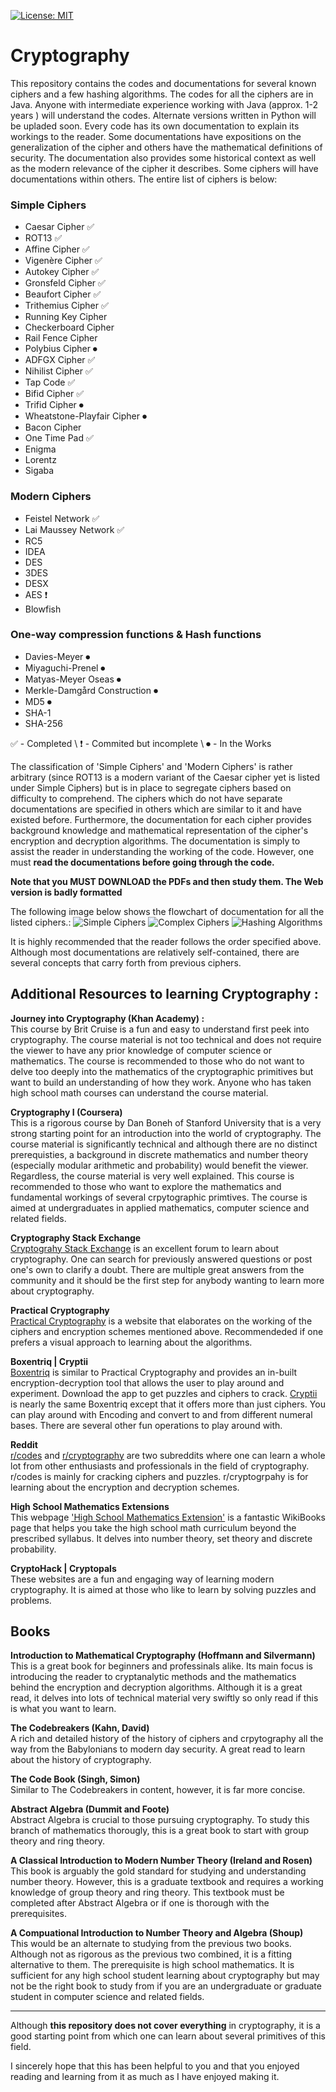 [![License: MIT](https://img.shields.io/badge/License-MIT-yellow.svg)](https://raw.githubusercontent.com/kj3moraes/Cryptography/master/LICENSE?token=AGECP4T5NJ7KPGV427OZ5FK7K4N2K)

# Cryptography
This repository contains the codes and documentations for several known ciphers and a few hashing algorithms. The codes for all the ciphers are in Java. Anyone with intermediate experience working with Java (approx. 1-2 years ) will understand the codes. Alternate versions written in Python will be upladed soon. Every code has its own documentation to explain its workings to the reader. Some documentations have expositions on the generalization of the cipher and others have the mathematical definitions of security. The documentation also provides some historical context as well as the modern relevance of the cipher it describes. Some ciphers will have documentations within others. The entire list of ciphers is below:

### Simple Ciphers  
   * Caesar Cipher ✅
   * ROT13 ✅    
   * Affine Cipher ✅
   * Vigenère Cipher ✅  
   * Autokey Cipher ✅
   * Gronsfeld Cipher ✅
   * Beaufort Cipher ✅
   * Trithemius Cipher ✅
   * Running Key Cipher  
   * Checkerboard Cipher
   * Rail Fence Cipher  
   * Polybius Cipher ⏺
   * ADFGX Cipher ✅
   * Nihilist Cipher ✅
   * Tap Code ✅
   * Bifid Cipher ✅ 
   * Trifid Cipher ⏺
   * Wheatstone-Playfair Cipher ⏺
   * Bacon Cipher  
   * One Time Pad ✅
   * Enigma  
   * Lorentz
   * Sigaba
### Modern Ciphers
   * Feistel Network ✅
   * Lai Maussey Network ✅
   * RC5
   * IDEA
   * DES
   * 3DES
   * DESX
   * AES ❗
   * Blowfish
   
### One-way compression functions & Hash functions
   * Davies-Meyer ⏺
   * Miyaguchi-Prenel ⏺
   * Matyas-Meyer Oseas ⏺
   * Merkle-Damgård Construction ⏺
   * MD5 ⏺
   * SHA-1
   * SHA-256


  
 ✅ - Completed \\
 ❗ - Commited but incomplete \\
 ⏺ - In the Works

The classification of 'Simple Ciphers' and 'Modern Ciphers' is rather arbitrary (since ROT13 is a modern variant of the Caesar cipher yet is listed under Simple Ciphers) but is in place to segregate ciphers based on difficulty to comprehend. The ciphers which do not have separate documentations are specified in others which are similar to it and have existed before. Furthermore, the documentation for each cipher provides background knowledge and mathematical representation of the cipher's encryption and decryption algorithms. The documentation is simply to assist the reader in understanding the working of the code. However, one must **read the documentations before going through the code.**

**Note that you MUST DOWNLOAD the PDFs and then study them. The Web version is badly formatted**
 
The following image below shows the flowchart of documentation for all the listed ciphers.:
![Simple Ciphers](https://raw.githubusercontent.com/LordVader31/Cryptography/master/Flowcharts/Simple%20Ciphers%20Flowchart%20-%20Web.png)
![Complex Ciphers](https://raw.githubusercontent.com/LordVader31/Cryptography/master/Flowcharts/Modern%20Ciphers%20Flowchart%20-%20Web.png)
![Hashing Algorithms](https://raw.githubusercontent.com/LordVader31/Cryptography/master/Flowcharts/Hashing%20Algorithms%20Flowchart%20-%20Web.png)

It is highly recommended that the reader follows the order specified above. Although most documentations are relatively self-contained, there are several concepts that carry forth from previous ciphers.

## **Additional Resources to learning Cryptography** :

**Journey into Cryptography (Khan Academy) :**  
This course by Brit Cruise is a fun and easy to understand first peek into cryptography. The course material is not too technical and does not require the viewer to have any prior knowledge of computer science or mathematics. The course is recommended to those who do not want to delve too deeply into the mathematics of the cryptographic primitives but want to build an understanding of how they work. Anyone who has taken high school math courses can understand the course material.

**Cryptography I (Coursera)**  
This is a rigorous course by Dan Boneh of Stanford University that is a very strong starting point for an introduction into the world of cryptography. The course material is significantly technical and although there are no distinct prerequisties, a background in discrete mathematics and number theory (especially modular arithmetic and probability) would benefit the viewer. Regardless, the course material is very well explained. This course is recommended to those who want to explore the mathematics and fundamental workings of several crpytographic primtives. The course is aimed at undergraduates in applied mathematics, computer science and related fields.


**Cryptography Stack Exchange**  
[Cryptograhy Stack Exchange](https://crypto.stackexchange.com/) is an excellent forum to learn about cryptography. One can search for previously answered questions or post one's own to clarify a doubt. There are multiple great answers from the community and it should be the first step for anybody wanting to learn more about cryptography.

**Practical Cryptography**  
[Practical Cryptography](http://practicalcryptography.com/) is a website that elaborates on the working of the ciphers and encryption schemes mentioned above. Recommendeded if one prefers a visual approach to learning about the algorithms.

**Boxentriq | Cryptii**  
[Boxentriq](https://www.boxentriq.com/) is similar to Practical Cryptography and provides an in-built encryption-decryption tool that allows the user to play around and experiment. Download the app to get puzzles and ciphers to crack. [Cryptii](https://cryptii.com/) is nearly the same Boxentriq except that it offers more than just ciphers. You can play around with Encoding and convert to and from different numeral bases. There are several  other fun operations to play around with.

**Reddit**  
[r/codes](https://www.reddit.com/r/codes/) and [r/cryptography](https://www.reddit.com/r/cryptography/) are two subreddits where one can learn a whole lot from other enthusiasts and professionals in the field of cryptography. r/codes is mainly for cracking ciphers and puzzles. r/cryptogrpahy is for learning about the encryption and decryption schemes.

**High School Mathematics Extensions**  
This webpage ['High School Mathematics Extension'](https://en.wikibooks.org/wiki/High_School_Mathematics_Extensions) is a fantastic WikiBooks page that helps you take the high school math curriculum beyond the prescribed syllabus. It delves into number theory, set theory and discrete probability.

**CryptoHack | Cryptopals**  
These websites are a fun and engaging way of learning modern cryptography. It is aimed at those who like to learn by solving puzzles and problems.

## **Books**  
**Introduction to Mathematical Cryptography (Hoffmann and Silvermann)**  
This is a great book for beginners and professinals alike. Its main focus is introducing the reader to cryptanalytic methods and the mathematics behind the encryption and decryption algorithms. Although it is a great read, it delves into lots of technical material very swiftly so only read if this is what you want to learn.

**The Codebreakers (Kahn, David)**  
A rich and detailed history of the history of ciphers and crpytography all the way from the Babylonians to modern day security. A great read to learn about the history of cryptography.

**The Code Book (Singh, Simon)**  
Similar to The Codebreakers in content, however, it is far more concise.

**Abstract Algebra (Dummit and Foote)**  
Abstract Algebra is crucial to those pursuing cryptography. To study this branch of mathematics thorougly, this is a great book to start with group theory and ring theory. 

**A Classical Introduction to Modern Number Theory (Ireland and Rosen)**  
This book is arguably the gold standard for studying and understanding number theory. However, this is a graduate textbook and requires a working knowledge of group theory and ring theory. This textbook must be completed after Abstract Algebra or if one is thorough with the prerequisites.

**A Compuational Introduction to Number Theory and Algebra (Shoup)**  
This would be an alternate to studying from the previous two books. Although not as rigorous as the previous two combined, it is a fitting alternative to them. The prerequisite is high school mathematics. It is sufficient for any high school student learning about cryptography but may not be the right book to study from if you are an undergraduate or graduate student in computer science and related fields.

---
Although **this repository does not cover everything** in cryptography, it is a good starting point from which one can learn about several primitives of this field. 

I sincerely hope that this has been helpful to you and that you enjoyed reading and learning from it as much as I have enjoyed making it.

